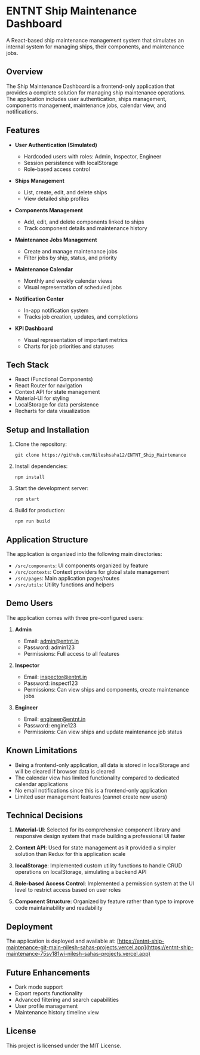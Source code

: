 # ENTNT Ship Maintenance Dashboard

A React-based ship maintenance management system that simulates an internal system for managing ships, their components, and maintenance jobs.

## Overview

The Ship Maintenance Dashboard is a frontend-only application that provides a complete solution for managing ship maintenance operations. The application includes user authentication, ships management, components management, maintenance jobs, calendar view, and notifications.

## Features

- **User Authentication (Simulated)**
  - Hardcoded users with roles: Admin, Inspector, Engineer
  - Session persistence with localStorage
  - Role-based access control

- **Ships Management**
  - List, create, edit, and delete ships
  - View detailed ship profiles

- **Components Management**
  - Add, edit, and delete components linked to ships
  - Track component details and maintenance history

- **Maintenance Jobs Management**
  - Create and manage maintenance jobs
  - Filter jobs by ship, status, and priority

- **Maintenance Calendar**
  - Monthly and weekly calendar views
  - Visual representation of scheduled jobs

- **Notification Center**
  - In-app notification system
  - Tracks job creation, updates, and completions

- **KPI Dashboard**
  - Visual representation of important metrics
  - Charts for job priorities and statuses

## Tech Stack

- React (Functional Components)
- React Router for navigation
- Context API for state management
- Material-UI for styling
- LocalStorage for data persistence
- Recharts for data visualization

## Setup and Installation

1. Clone the repository:
   ```
   git clone https://github.com/Nileshsaha12/ENTNT_Ship_Maintenance
   ```

2. Install dependencies:
   ```
   npm install
   ```

3. Start the development server:
   ```
   npm start
   ```

4. Build for production:
   ```
   npm run build
   ```

## Application Structure

The application is organized into the following main directories:

- `/src/components`: UI components organized by feature
- `/src/contexts`: Context providers for global state management
- `/src/pages`: Main application pages/routes
- `/src/utils`: Utility functions and helpers

## Demo Users

The application comes with three pre-configured users:

1. **Admin**
   - Email: admin@entnt.in
   - Password: admin123
   - Permissions: Full access to all features

2. **Inspector**
   - Email: inspector@entnt.in
   - Password: inspect123
   - Permissions: Can view ships and components, create maintenance jobs

3. **Engineer**
   - Email: engineer@entnt.in
   - Password: engine123
   - Permissions: Can view ships and update maintenance job status

## Known Limitations

- Being a frontend-only application, all data is stored in localStorage and will be cleared if browser data is cleared
- The calendar view has limited functionality compared to dedicated calendar applications
- No email notifications since this is a frontend-only application
- Limited user management features (cannot create new users)

## Technical Decisions

1. **Material-UI**: Selected for its comprehensive component library and responsive design system that made building a professional UI faster

2. **Context API**: Used for state management as it provided a simpler solution than Redux for this application scale

3. **localStorage**: Implemented custom utility functions to handle CRUD operations on localStorage, simulating a backend API

4. **Role-based Access Control**: Implemented a permission system at the UI level to restrict access based on user roles

5. **Component Structure**: Organized by feature rather than type to improve code maintainability and readability

## Deployment

The application is deployed and available at: [https://entnt-ship-maintenance-git-main-nilesh-sahas-projects.vercel.app](https://entnt-ship-maintenance-75sv181wi-nilesh-sahas-projects.vercel.app)

## Future Enhancements

- Dark mode support
- Export reports functionality
- Advanced filtering and search capabilities
- User profile management
- Maintenance history timeline view

## License

This project is licensed under the MIT License.
